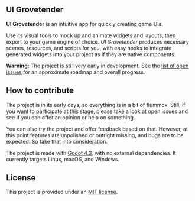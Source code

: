 ## UI Grovetender

**UI Grovetender** is an intuitive app for quickly creating game UIs.

Use its visual tools to mock up and animate widgets and layouts, then export to your game engine of choice. _UI Grovetender_ produces necessary scenes, resources, and scripts for you, with easy hooks to integrate generated widgets into your project as if they are native components.

**Warning:** The project is still very early in development. See the [list of open issues](https://github.com/YuriSizov/ui-grovetender/issues) for an approximate roadmap and overall progress.


## How to contribute

The project is in its early days, so everything is in a bit of flummox. Still, if you want to participate at this stage, please take a look at open issues and see if you can offer an opinion or help on something.

You can also try the project and offer feedback based on that. However, at this point features are unpolished or outright missing, and bugs are to be expected. So take that into consideration.

The project is made with [Godot 4.3](https://godotengine.org/download/archive/#4.3), with no external dependencies. It currently targets Linux, macOS, and Windows.


## License

This project is provided under an [MIT license](LICENSE).
